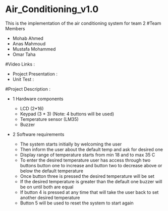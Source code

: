 # Air_Conditioning_v1.0
This is the implementation of the air conditioning system for team 2
#Team Members
- Mohab Ahmed
- Anas Mahmoud
- Mustafa Mohammed
- Omar Taha

#Video Links :
- Project Presentation :
- Unit Test :

#Project Description :
- 1	Hardware components
  *  LCD (2*16)
  *  Keypad (3 * 3) (Note: 4 buttons will be used) 
  *  Temperature sensor (LM35) 
  *  Buzzer

- 2 Software requirements
  - The system starts initially by welcoming the user 
  - Then inform the user about the default temp and ask for desired one 
  - Display range of temperature starts from min 18 and to max 35 C
  - To enter the desired temperature user has access through two buttons button one to increase and button two to decrease above or below the default temperature 
  - Once button three is pressed the desired temperature will be set 
  - If the desired temperature is greater than the default one buzzer will be on until both are equal
  - If button 4 is pressed at any time that will take the user back to set another desired temperature 
  - Button 5 will be used to reset the system to start again
